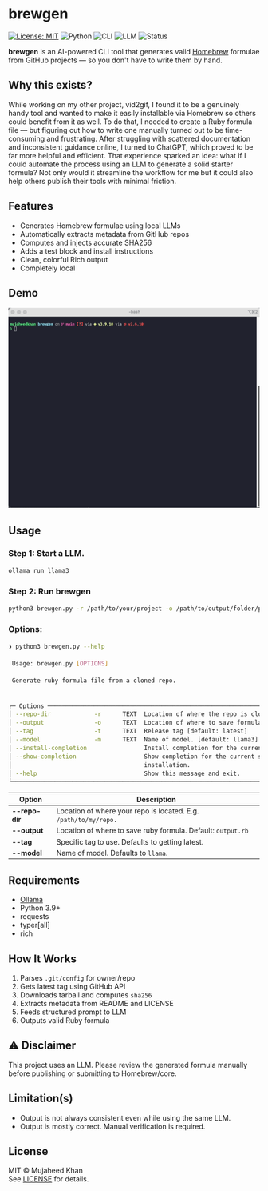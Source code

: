 # brewgen

[![License: MIT](https://img.shields.io/badge/license-MIT-green.svg)](LICENSE)
![Python](https://img.shields.io/badge/python-3.9%2B-blue)
![CLI](https://img.shields.io/badge/interface-CLI-yellow)
![LLM](https://img.shields.io/badge/powered_by-LLM-success)
![Status](https://img.shields.io/badge/status-beta-purple)

**brewgen** is an AI-powered CLI tool that generates valid [Homebrew](https://brew.sh) formulae from GitHub projects — so you don't have to write them by hand.

## Why this exists?

While working on my other project, vid2gif, I found it to be a genuinely handy tool and wanted to make it easily installable via Homebrew so others could benefit from it as well. To do that, I needed to create a Ruby formula file — but figuring out how to write one manually turned out to be time-consuming and frustrating. After struggling with scattered documentation and inconsistent guidance online, I turned to ChatGPT, which proved to be far more helpful and efficient. That experience sparked an idea: what if I could automate the process using an LLM to generate a solid starter formula? Not only would it streamline the workflow for me but it could also help others publish their tools with minimal friction.

## Features
- Generates Homebrew formulae using local LLMs
- Automatically extracts metadata from GitHub repos
- Computes and injects accurate SHA256
- Adds a test block and install instructions
- Clean, colorful Rich output
- Completely local

## Demo

![brewgen demo](Demo.gif)

## Usage


### Step 1: Start a LLM.
```bash
ollama run llama3
```
### Step 2: Run brewgen
```bash
python3 brewgen.py -r /path/to/your/project -o /path/to/output/folder/project.rb
```

### Options:
```bash
❯ python3 brewgen.py --help

 Usage: brewgen.py [OPTIONS]

 Generate ruby formula file from a cloned repo.


╭─ Options ──────────────────────────────────────────────────────────────────────────────────────────────────────╮
│ --repo-dir            -r      TEXT  Location of where the repo is cloned. [default: None]                      │
│ --output              -o      TEXT  Location of where to save formula file. [default: output.rb]               │
│ --tag                 -t      TEXT  Release tag [default: latest]                                                │
│ --model               -m      TEXT  Name of model. [default: llama3]                                           │
│ --install-completion                Install completion for the current shell.                                  │
│ --show-completion                   Show completion for the current shell, to copy it or customize the         │
│                                     installation.                                                              │
│ --help                              Show this message and exit.                                                │
╰────────────────────────────────────────────────────────────────────────────────────────────────────────────────╯

```

| Option       | Description |
|-------------|-------|
| **--repo-dir**        | Location of where your repo is located. E.g. `/path/to/my/repo.` |
| **--output** | Location of where to save ruby formula. Default: `output.rb` |
| **--tag**     | Specific tag to use. Defaults to getting latest. |
| **--model**  | Name of model. Defaults to `llama`. |

## Requirements

- [Ollama](https://ollama.com)
- Python 3.9+
- requests
- typer[all]
- rich


## How It Works

1. Parses `.git/config` for owner/repo
2. Gets latest tag using GitHub API
3. Downloads tarball and computes `sha256`
4. Extracts metadata from README and LICENSE
5. Feeds structured prompt to LLM
6. Outputs valid Ruby formula


## ⚠️ Disclaimer

This project uses an LLM. Please review the generated formula manually before publishing or submitting to Homebrew/core.

## Limitation(s)

- Output is not always consistent even while using the same LLM.
- Output is mostly correct. Manual verification is required.

## License

MIT © Mujaheed Khan  
See [LICENSE](LICENSE) for details.
